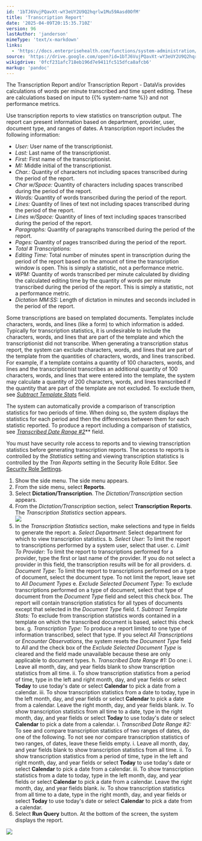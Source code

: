 ```yaml
---
id: '1bTJ6VujPQavXt-wY3eUY2U9Q2hqrlw1Mu59Aasd0OfM'
title: 'Transcription Report'
date: '2025-04-09T20:15:35.710Z'
version: 96
lastAuthor: 'janderson'
mimeType: 'text/x-markdown'
links:
  - 'https://docs.enterprisehealth.com/functions/system-administration/security/security-role-settings/'
source: 'https://drive.google.com/open?id=1bTJ6VujPQavXt-wY3eUY2U9Q2hqrlw1Mu59Aasd0OfM'
wikigdrive: '0fcf231afc718eb196d7e9411fc515dfca8afcb6'
markup: 'pandoc'
---
```

The Transcription Report and/or Transcription Report - DataVis provides calculations of words per minute transcribed and time spent editing. These are calculations based on input to {{% system-name %}} and not performance metrics.

Use transcription reports to view statistics on transcription output. The report can present information based on department, provider, user, document type, and ranges of dates. A transcription report includes the following information:

* <em>User:</em> User name of the transcriptionist.
* <em>Last:</em> Last name of the transcriptionist.
* <em>First:</em> First name of the transcriptionist.
* <em>MI:</em> Middle initial of the transcriptionist.
* <em>Char.:</em> Quantity of characters not including spaces transcribed during the period of the report.
* <em>Char w/Space:</em> Quantity of characters including spaces transcribed during the period of the report.
* <em>Words:</em> Quantity of words transcribed during the period of the report.
* <em>Lines:</em> Quantity of lines of text not including spaces transcribed during the period of the report.
* <em>Lines w/Space:</em> Quantity of lines of text including spaces transcribed during the period of the report.
* <em>Paragraphs:</em> Quantity of paragraphs transcribed during the period of the report.
* <em>Pages:</em> Quantity of pages transcribed during the period of the report.
* <em>Total # Transcriptions:</em>
* <em>Editing Time:</em> Total number of minutes spent in transcription during the period of the report based on the amount of time the transcription window is open. This is simply a statistic, not a performance metric.
* <em>WPM:</em> Quantity of words transcribed per minute calculated by dividing the calculated editing time by the quantity of words per minute transcribed during the period of the report. This is simply a statistic, not a performance metric.
* <em>Dictation MM:SS:</em> Length of dictation in minutes and seconds included in the period of the report.

Some transcriptions are based on templated documents. Templates include characters, words, and lines (like a form) to which information is added. Typically for transcription statistics, it is undesirable to include the characters, words, and lines that are part of the template and which the transcriptionist did not transcribe. When generating a transcription status report, the system can exclude characters, words, and lines that are part of the template from the quantities of characters, words, and lines transcribed. For example, if a template contains a quantity of 100 characters, words, and lines and the transcriptionist transcribes an additional quantity of 100 characters, words, and lines that were entered into the template, the system may calculate a quantity of 200 characters, words, and lines transcribed if the quantity that are part of the template are not excluded. To exclude them, see [*Subtract Template Stats*](#subtract-template-stats) field.

The system can automatically provide a comparison of transcription statistics for two periods of time. When doing so, the system displays the statistics for each period and then the differences between them for each statistic reported. To produce a report including a comparison of statistics, see [*Transcribed Date Range #2*](#transcribed-date-range-2)** field.

You must have security role access to reports and to viewing transcription statistics before generating transcription reports. The access to reports is controlled by the *Statistics* setting and viewing transcription statistics is controlled by the *Tran Reports* setting in the Security Role Editor. See [Security Role Settings](https://docs.enterprisehealth.com/functions/system-administration/security/security-role-settings/).

1. Show the side menu. The side menu appears.
2. From the side menu, select <strong>Reports</strong>.
3. Select <strong>Dictation/Transcription</strong>. The <em>Dictation/Transcription</em> section appears.
4. From the <em>Dictation/Transcription</em> section, select <strong>Transcription Reports</strong>. The <em>Transcription Statistics</em> section appears.  
    ![](../transcription-report.assets/3216d1211586a09cb5a01a0538d4e9c4.png)
5. In the <em>Transcription Statistics</em> section, make selections and type in fields to generate the report:
    a.  <em>Select</em>  <em>Department</em>: Select department for which to view transcription statistics.
    b.  <em>Select User:</em> To limit the report to transcriptions performed by a system user, select that user.
    c.  <em>Limit To Provider:</em> To limit the report to transcriptions performed for a provider, type the first or last name of the provider. If you do not select a provider in this field, the transcription results will be for all providers.
    d.  <em>Document Type</em>: To limit the report to transcriptions performed on a type of document, select the document type. To not limit the report, leave set to <em>All Document Types</em>
    e.  <em>Exclude Selected Document Type:</em> To exclude transcriptions performed on a type of document, select that type of document from the <em>Document Type</em> field and select this check box. The report will contain transcription statistics for all types of documents except that selected in the <em>Document Type</em> field.
    f.  <em>Subtract Template Stats:</em> To exclude from transcription statistics words contained in a template on which the transcribed document is based, select this check box.
    g.  <em>Transcription Type:</em> To produce a report limited to one type of information transcribed, select that type. If you select <em>All Transcriptions</em> or <em>Encounter Observations</em>, the system resets the <em>Document Type</em> field to <em>All</em> and the check box of the <em>Exclude Selected Document Type</em> is cleared and the field made unavailable because these are only applicable to document types.
    h.  <em>Transcribed Date Range #1:</em> Do one:
        i. Leave all month, day, and year fields blank to show transcription statistics from all time.
        ii. To show transcription statistics from a period of time, type in the left and right month, day, and year fields or select <strong>Today</strong> to use today's date or select <strong>Calendar</strong> to pick a date from a calendar.
        iii. To show transcription statistics from a date to today, type in the left month, day, and year fields or select <strong>Calendar</strong> to pick a date from a calendar. Leave the right month, day, and year fields blank.
        iv. To show transcription statistics from all time to a date, type in the right month, day, and year fields or select <strong>Today</strong> to use today's date or select <strong>Calendar</strong> to pick a date from a calendar.
    i.  <em>Transcribed Date Range #2:</em> To see and compare transcription statistics of two ranges of dates, do one of the following. To not see nor compare transcription statistics of two ranges, of dates, leave these fields empty.
        i. Leave all month, day, and year fields blank to show transcription statistics from all time.
        ii. To show transcription statistics from a period of time, type in the left and right month, day, and year fields or select <strong>Today</strong> to use today's date or select <strong>Calendar</strong> to pick a date from a calendar.
        iii. To show transcription statistics from a date to today, type in the left month, day, and year fields or select <strong>Calendar</strong> to pick a date from a calendar. Leave the right month, day, and year fields blank.
        iv. To show transcription statistics from all time to a date, type in the right month, day, and year fields or select <strong>Today</strong> to use today's date or select <strong>Calendar</strong> to pick a date from a calendar.
6. Select <strong>Run Query</strong> button. At the bottom of the screen, the system displays the report.

![](../transcription-report.assets/2d3508c79c37c6c0cc2c2a6567453fc7.png)
